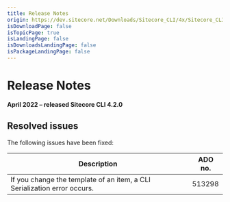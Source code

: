 ```yaml
---
title: Release Notes
origin: https://dev.sitecore.net/Downloads/Sitecore_CLI/4x/Sitecore_CLI_420/Release_Notes
isDownloadPage: false
isTopicPage: true
isLandingPage: false
isDownloadsLandingPage: false
isPackageLandingPage: false
---
```


# Release Notes

**April 2022 – released Sitecore CLI 4.2.0**

## Resolved issues

The following issues have been fixed:

 | Description | ADO no. |
 | --- | --- |
 | ​If you change the template of an item, a CLI Serialization error occurs. | 513298 |